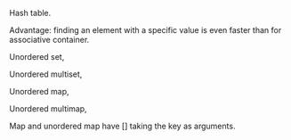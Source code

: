 Hash table.

Advantage: finding an element with a specific value is even faster than for associative container.

Unordered set,

Unordered multiset,

Unordered map,

Unordered multimap,

Map and unordered map have [] taking the key as arguments.